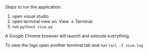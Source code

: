 Steps to run the application:
1. open visual studio
2. open terminal view on: View -> Terminal
3. run `python3 visa.py`

A Google Chrome browser will launch and execute everything.

To view the logs open another terminal tab and run `tail -f visa.log`